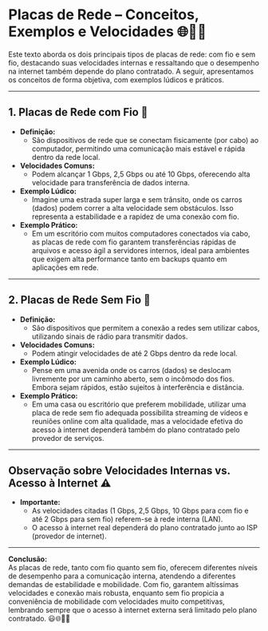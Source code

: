 # Placas de Rede – Conceitos, Exemplos e Velocidades 🌐🔌📶

Este texto aborda os dois principais tipos de placas de rede: com fio e sem fio, destacando suas velocidades internas e ressaltando que o desempenho na internet também depende do plano contratado. A seguir, apresentamos os conceitos de forma objetiva, com exemplos lúdicos e práticos.

---

## 1. Placas de Rede com Fio 🔌
- **Definição:**  
  - São dispositivos de rede que se conectam fisicamente (por cabo) ao computador, permitindo uma comunicação mais estável e rápida dentro da rede local.  
- **Velocidades Comuns:**  
  - Podem alcançar 1 Gbps, 2,5 Gbps ou até 10 Gbps, oferecendo alta velocidade para transferência de dados interna.
- **Exemplo Lúdico:**  
  - Imagine uma estrada super larga e sem trânsito, onde os carros (dados) podem correr a alta velocidade sem obstáculos. Isso representa a estabilidade e a rapidez de uma conexão com fio.
- **Exemplo Prático:**  
  - Em um escritório com muitos computadores conectados via cabo, as placas de rede com fio garantem transferências rápidas de arquivos e acesso ágil a servidores internos, ideal para ambientes que exigem alta performance tanto em backups quanto em aplicações em rede.

---

## 2. Placas de Rede Sem Fio 📶
- **Definição:**  
  - São dispositivos que permitem a conexão a redes sem utilizar cabos, utilizando sinais de rádio para transmitir dados.  
- **Velocidades Comuns:**  
  - Podem atingir velocidades de até 2 Gbps dentro da rede local.
- **Exemplo Lúdico:**  
  - Pense em uma avenida onde os carros (dados) se deslocam livremente por um caminho aberto, sem o incômodo dos fios. Embora sejam rápidos, estão sujeitos à interferência e distância.
- **Exemplo Prático:**  
  - Em uma casa ou escritório que preferem mobilidade, utilizar uma placa de rede sem fio adequada possibilita streaming de vídeos e reuniões online com alta qualidade, mas a velocidade efetiva do acesso à internet dependerá também do plano contratado pelo provedor de serviços.

---

## Observação sobre Velocidades Internas vs. Acesso à Internet ⚠️
- **Importante:**  
  - As velocidades citadas (1 Gbps, 2,5 Gbps, 10 Gbps para com fio e até 2 Gbps para sem fio) referem-se à rede interna (LAN).  
  - O acesso à internet real dependerá do plano contratado junto ao ISP (provedor de internet).

---

**Conclusão:**  
As placas de rede, tanto com fio quanto sem fio, oferecem diferentes níveis de desempenho para a comunicação interna, atendendo a diferentes demandas de estabilidade e mobilidade. Com fio, garantem altíssimas velocidades e conexão mais robusta, enquanto sem fio propicia a conveniência de mobilidade com velocidades muito competitivas, lembrando sempre que o acesso à internet externa será limitado pelo plano contratado. 😃🌐🔌📶